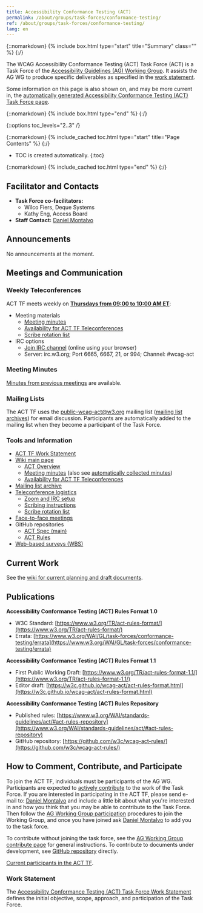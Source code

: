 ```yaml
---
title: Accessibility Conformance Testing (ACT)
permalink: /about/groups/task-forces/conformance-testing/
ref: /about/groups/task-forces/conformance-testing/
lang: en
---
```


{::nomarkdown}
{% include box.html type="start" title="Summary" class="" %}
{:/}

The WCAG Accessibility Conformance Testing (ACT) Task Force (ACT) is a Task Force of the [Accessibility Guidelines (AG) Working Group](/about/groups/agwg/). It assists the AG WG to produce specific deliverables as specified in the [work statement](/about/groups/task-forces/conformance-testing/work-statement/).

Some information on this page is also shown on, and may be more current in, the [automatically generated Accessibility Conformance Testing (ACT) Task Force page](https://www.w3.org/groups/tf/wcag-act).

{::nomarkdown}
{% include box.html type="end" %}
{:/}

{::options toc_levels="2..3" /}

{::nomarkdown}
{% include_cached toc.html type="start" title="Page Contents" %}
{:/}

-   TOC is created automatically.
{:toc}

{::nomarkdown}
{% include_cached toc.html type="end" %}
{:/}

## Facilitator and Contacts

- **Task Force co-facilitators:**
    - Wilco Fiers, Deque Systems
    - Kathy Eng, Access Board
- **Staff Contact:** [Daniel Montalvo](https://www.w3.org/People/#dmontalvo)

## Announcements

No announcements at the moment.

## Meetings and Communication

### Weekly Teleconferences

ACT TF meets weekly on **[Thursdays from 09:00 to 10:00 AM ET](https://www.timeanddate.com/worldclock/fixedtime.html?iso=20230330T09&p1=43&ah=1)**:

- Meeting materials
    - [Meeting minutes](https://www.w3.org/WAI/GL/task-forces/conformance-testing/wiki/Meeting_Minutes)
    - [Availability for ACT TF Teleconferences](https://www.w3.org/2002/09/wbs/93339/availability/)
    - [Scribe rotation list](https://www.w3.org/WAI/GL/task-forces/conformance-testing/wiki/Scribe_Rotation_List)
- IRC options
    - [Join IRC channel](http://irc.w3.org/?channels=#wcag-act) (online using your browser)
    - Server: irc.w3.org; Port 6665, 6667, 21, or 994; Channel: #wcag-act

### Meeting Minutes

[Minutes from previous meetings](https://www.w3.org/WAI/GL/task-forces/conformance-testing/wiki/Meeting_Minutes) are available.

### Mailing Lists

The ACT TF uses the public-wcag-act@w3.org mailing list ([mailing list archives](http://lists.w3.org/Archives/Public/public-wcag-act/)) for email discussion. Participants are automatically added to the mailing list when they become a participant of the Task Force.

### Tools and Information

- [ACT TF Work Statement](/about/groups/task-forces/conformance-testing/work-statement/)
- [Wiki main page](https://www.w3.org/WAI/GL/task-forces/conformance-testing/wiki/)
    - [ACT Overview](https://www.w3.org/WAI/GL/task-forces/conformance-testing/wiki/ACT_Overview_-_What_is_ACT)
    - [Meeting minutes](https://www.w3.org/WAI/GL/task-forces/conformance-testing/wiki/Meeting_Minutes) (also see [automatically collected minutes](https://www.w3.org/WAI/GL/task-forces/conformance-testing/minutes))
    - [Availability for ACT TF Teleconferences](https://www.w3.org/2002/09/wbs/93339/availability/)
- [Mailing list archive](http://lists.w3.org/Archives/Public/public-wcag-act/)
- [Teleconference logistics](https://www.w3.org/WAI/GL/task-forces/conformance-testing/wiki/Teleconference_Logistics)
    - [Zoom and IRC setup](https://www.w3.org/WAI/GL/task-forces/conformance-testing/wiki/Zoom_and_IRC_Setup)
    - [Scribing instructions](https://www.w3.org/WAI/GL/task-forces/conformance-testing/wiki/Scribing_Instructions)
    - [Scribe rotation list](https://www.w3.org/WAI/GL/task-forces/conformance-testing/wiki/Scribe_Rotation_List)
- [Face-to-face meetings](https://www.w3.org/WAI/GL/task-forces/conformance-testing/wiki/Face-to-Face_Meetings)
- GitHub repositories
    - [ACT Spec (main)](https://github.com/w3c/wcag-act/)
    - [ACT Rules](https://github.com/w3c/wcag-act-rules/)
- [Web-based surveys (WBS)](https://www.w3.org/2002/09/wbs/93339/)

## Current Work

See the [wiki for current planning and draft documents](https://www.w3.org/WAI/GL/task-forces/conformance-testing/wiki/).

## Publications

**Accessibility Conformance Testing (ACT) Rules Format 1.0**

- W3C Standard: [https://www.w3.org/TR/act-rules-format/](https://www.w3.org/TR/act-rules-format/)
- Errata: [https://www.w3.org/WAI/GL/task-forces/conformance-testing/errata](https://www.w3.org/WAI/GL/task-forces/conformance-testing/errata)

**Accessibility Conformance Testing (ACT) Rules Format 1.1**

- First Public Working Draft: [https://www.w3.org/TR/act-rules-format-1.1/](https://www.w3.org/TR/act-rules-format-1.1/)
- Editor draft: [https://w3c.github.io/wcag-act/act-rules-format.html](https://w3c.github.io/wcag-act/act-rules-format.html)

**Accessibility Conformance Testing (ACT) Rules Repository**

- Published rules: [https://www.w3.org/WAI/standards-guidelines/act/#act-rules-repository](https://www.w3.org/WAI/standards-guidelines/act/#act-rules-repository)
- GitHub repository: [https://github.com/w3c/wcag-act-rules/](https://github.com/w3c/wcag-act-rules/)

## How to Comment, Contribute, and Participate

To join the ACT TF, individuals must be participants of the AG WG. Participants are expected to [actively contribute](/about/groups/task-forces/conformance-testing/work-statement/#participation) to the work of the Task Force. If you are interested in participating in the ACT TF, please send e-mail to: [Daniel Montalvo](mailto:dmontalvo@w3.org?subject=ACT%20TF%20Enquiry) and include a little bit about what you're interested in and how you think that you may be able to contribute to the Task Force. Then follow the [AG Working Group participation](/about/groups/agwg/participate/) procedures to join the Working Group, and once you have joined ask [Daniel Montalvo](mailto:dmontalvo@w3.org) to add you to the task force.

To contribute without joining the task force, see the [AG Working Group contribute page](/about/groups/agwg/#how-to-comment-contribute-and-participate) for general instructions. To contribute to documents under development, see [GitHub repository](https://github.com/w3c/wcag-act/) directly.

[Current participants in the ACT TF](https://www.w3.org/2000/09/dbwg/details?group=93339&public=1).

### Work Statement

The [Accessibility Conformance Testing (ACT) Task Force Work Statement](/about/groups/task-forces/conformance-testing/work-statement/) defines the initial objective, scope, approach, and participation of the Task Force.